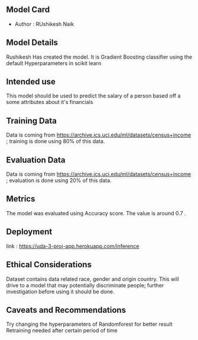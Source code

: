 ## Model Card
- Author : RUshikesh Naik
## Model Details
Rushikesh Has created the model. It is Gradient Boosting classifier using the default Hyperparameters in scikit learn

## Intended use
This model should be used to predict the salary of a person based off a some attributes about it's financials

## Training Data
Data is coming from https://archive.ics.uci.edu/ml/datasets/census+income ; training is done using 80% of this data.

## Evaluation Data
Data is coming from https://archive.ics.uci.edu/ml/datasets/census+income ; evaluation is done using 20% of this data.

## Metrics
The model was evaluated using Accuracy score. The value is around 0.7 .

## Deployment 
link : https://uda-3-proj-app.herokuapp.com/inference

## Ethical Considerations
Dataset contains data related race, gender and origin country. This will drive to a model that may potentially discriminate people; further investigation before using it should be done.

## Caveats and Recommendations
Try changing the hyperparameters of Randomforest for better result 
Retraining needed after certain period of time
